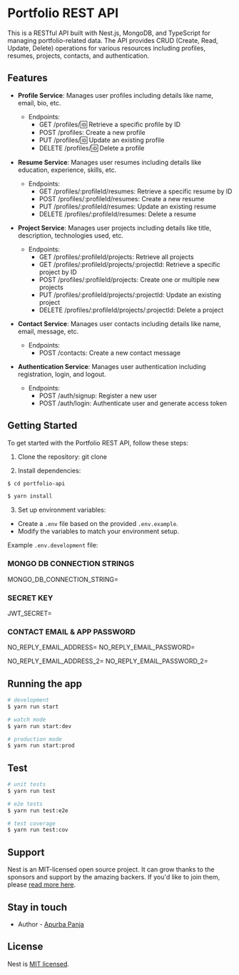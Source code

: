 # Portfolio REST API

This is a RESTful API built with Nest.js, MongoDB, and TypeScript for managing portfolio-related data. The API provides CRUD (Create, Read, Update, Delete) operations for various resources including profiles, resumes, projects, contacts, and authentication.

## Features

- **Profile Service**: Manages user profiles including details like name, email, bio, etc.
  - Endpoints:
    - GET /profiles/:id: Retrieve a specific profile by ID
    - POST /profiles: Create a new profile
    - PUT /profiles/:id: Update an existing profile
    - DELETE /profiles/:id: Delete a profile

- **Resume Service**: Manages user resumes including details like education, experience, skills, etc.
  - Endpoints:
    - GET /profiles/:profileId/resumes: Retrieve a specific resume by ID
    - POST /profiles/:profileId/resumes: Create a new resume
    - PUT /profiles/:profileId/resumes: Update an existing resume
    - DELETE /profiles/:profileId/resumes: Delete a resume

- **Project Service**: Manages user projects including details like title, description, technologies used, etc.
  - Endpoints:
    - GET /profiles/:profileId/projects: Retrieve all projects
    - GET /profiles/:profileId/projects/:projectId: Retrieve a specific project by ID
    - POST /profiles/:profileId/projects: Create one or multiple new projects
    - PUT /profiles/:profileId/projects/:projectId: Update an existing project
    - DELETE /profiles/:profileId/projects/:projectId: Delete a project

- **Contact Service**: Manages user contacts including details like name, email, message, etc.
  - Endpoints:
    - POST /contacts: Create a new contact message

- **Authentication Service**: Manages user authentication including registration, login, and logout.
  - Endpoints:
    - POST /auth/signup: Register a new user
    - POST /auth/login: Authenticate user and generate access token

## Getting Started

To get started with the Portfolio REST API, follow these steps:

1. Clone the repository:
git clone <repository-url>

2. Install dependencies:

```bash
$ cd portfolio-api

$ yarn install
```

3. Set up environment variables:
- Create a `.env` file based on the provided `.env.example`.
- Modify the variables to match your environment setup.

Example `.env.development` file:

### MONGO DB CONNECTION STRINGS
MONGO_DB_CONNECTION_STRING=<your-mongodb-connection-string>

### SECRET KEY
JWT_SECRET=<your-secret-key>

### CONTACT EMAIL & APP PASSWORD
NO_REPLY_EMAIL_ADDRESS=<your-email-address>
NO_REPLY_EMAIL_PASSWORD=<your-email-password>

NO_REPLY_EMAIL_ADDRESS_2=<another-email-address>
NO_REPLY_EMAIL_PASSWORD_2=<another-email-password>


## Running the app

```bash
# development
$ yarn run start

# watch mode
$ yarn run start:dev

# production mode
$ yarn run start:prod
```

## Test

```bash
# unit tests
$ yarn run test

# e2e tests
$ yarn run test:e2e

# test coverage
$ yarn run test:cov
```

## Support

Nest is an MIT-licensed open source project. It can grow thanks to the sponsors and support by the amazing backers. If you'd like to join them, please [read more here](https://docs.nestjs.com/support).

## Stay in touch

- Author - [Apurba Panja](https://www.linkedin.com/in/iapurba/)

## License

Nest is [MIT licensed](LICENSE).
